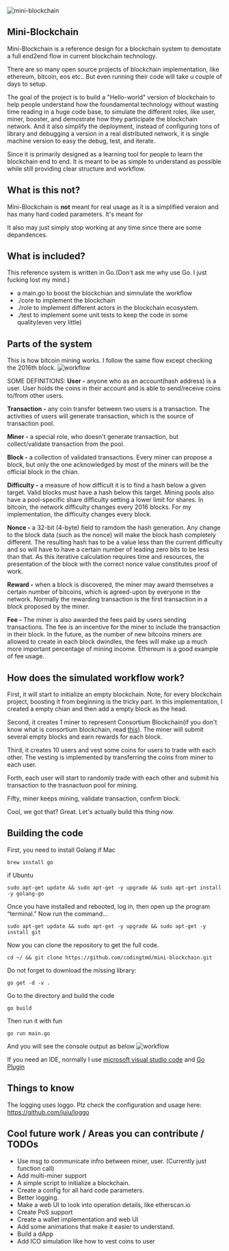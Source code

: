 ![mini-blockchain](https://drive.google.com/uc?export=view&id=1B2ar0Mn8CV6GHCVg76Tw0TZ7a8lGZsPk)



## Mini-Blockchain

Mini-Blockchain is a reference design for a blockchain system to demostate a full end2end flow in current blockchain technology. 

There are so many open source projects of blockchain implementation, like ethereum, bitcoin, eos etc.. But even running their code will take u couple of days to setup. 

The goal of the project is to build a "Hello-world" version of blockchain to help people understand how the foundamental technology without wasting time reading in a huge code base, to simulate the different roles, like user, miner, booster, and demostrate how they participate the blockchain network. And it also simplify the deployment, instead of configuring tons of library and debugging a version in a real distributed network, it is single machine version to easy the debug, test, and iterate.

Since it is primarily designed as a learning tool for people to learn the blockchain end to end. It is meant to be as simple to understand as possible while still providing clear structure and workflow. 

## What is this not?

Mini-Blockchain is **not** meant for real usage as it is a simplified veraion and has many hard coded parameters. It's meant for 

It also may just simply stop working at any time since there are some depandences.

## What is included?

This reference system is written in Go.(Don't ask me why use Go. I just fucking lost my mind.)
 - a main.go to boost the blockchian and simnulate the workflow
 - ./core to implement the blockchain
 - ./role to implement different actors in the blockchain ecosystem. 
 - ./test to implement some unit tests to keep the code in some quality(even very little)


## Parts of the system

This is how bitcoin mining works. I follow the same flow except checking the 2016th block.
![workflow](https://drive.google.com/uc?export=view&id=1gzntnj7ZSDGAZCuxTarCNFHbKEI2TgOs)

SOME DEFINITIONS:
**User -** anyone who as an account(hash address) is a user. User holds the coins in their account and is able to send/receive coins to/from other users.

**Transaction -** any coin transfer between two users is a transaction. The activities of users will generate transaction, which is the source of transaction pool.

**Miner -** a special role, who doesn't generate transaction, but collect/validate transaction from the pool.

**Block -** a collection of validated transactions. Every miner can propose a block, but only the one acknowledged by most of the miners will be the official block in the chian.

**Difficulty -**  a measure of how difficult it is to find a hash below a given target. Valid blocks must have a hash below this target. Mining pools also have a pool-specific share difficulty setting a lower limit for shares. In bitcoin, the network difficulty changes every 2016 blocks. For my implementation, the difficulty changes every block.

**Nonce -** a 32-bit (4-byte) field to ramdom the hash generation. Any change to the block data (such as the nonce) will make the block hash completely different. The resulting hash has to be a value less than the current difficulty and so will have to have a certain number of leading zero bits to be less than that. As this iterative calculation requires time and resources, the presentation of the block with the correct nonce value constitutes proof of work.

**Reward -** when a block is discovered, the miner may award themselves a certain number of bitcoins, which is agreed-upon by everyone in the network. Normally the rewarding transaction is the first transaction in a block proposed by the miner.

**Fee -** The miner is also awarded the fees paid by users sending transactions. The fee is an incentive for the miner to include the transaction in their block. In the future, as the number of new bitcoins miners are allowed to create in each block dwindles, the fees will make up a much more important percentage of mining income. Ethereum is a good example of fee usage.

## How does the simulated workflow work?

First, it will start to initialize an empty blockchain. Note, for every blockchain project, boosting it from beginning is the tricky part. In this implementation, I created a empty chian and then add a empty block as the head.

Second, it creates 1 miner to represent Consortium Blockchain(if you don't know what is consortium blockchain, read [this](https://www.blockchaindailynews.com/The-difference-between-a-Private-Public-Consortium-Blockchain_a24681.html "this")). The miner will submit several empty blocks and earn rewards for each block.

Third, it creates 10 users and vest some coins for users to trade with each other. The vesting is implemented by transferring the coins from miner to each user.

Forth, each user will start to randomly trade with each other and submit his transaction to the trasnactuon pool for mining.

Fifty, miner keeps mining, validate transaction, confirm block.

 Cool, we got that? Great. Let's actually build this thing now. 


## Building the code

First, you need to install Golang
if Mac

	brew install go 

if Ubuntu

	sudo apt-get update && sudo apt-get -y upgrade && sudo apt-get install -y golang-go

Once you have installed and rebooted, log in, then open up the program “terminal.” Now run the command…

	sudo apt-get update && sudo apt-get -y upgrade && sudo apt-get -y install git

Now you can clone the repository to get the full code.

	cd ~/ && git clone https://github.com/codingtmd/mini-blockchain.git 

Do not forget to download the missing library:

	go get -d -v .


Go to the directory and build the code 

	go build

Then run it with fun

	go run main.go

And you will see the console output as below
![workflow](https://drive.google.com/uc?export=view&id=1SDnBbREANWRk2DnqipcTDwInm-EeI1Vk)

If you need an IDE, normally I use [microsoft visual studio code](https://code.visualstudio.com/download "microsoft visual studio code") and [Go Plugin](https://code.visualstudio.com/docs/languages/go "Go Plugin")


## Things to know

The logging uses loggo. Plz check the configuration and usage here: https://github.com/juju/loggo

## Cool future work / Areas you can contribute / TODOs

 - Use msg to communicate infro between miner, user. (Currently just function call)
 - Add multi-miner support
 - A simple script to initialize a blockchain.
 - Create a config for all hard code parameters.
 - Better logging.
 - Make a web UI to look into operation details, like etherscan.io
 - Create PoS support
 - Create a wallet implementation and web UI
 - Add some animations that make it easier to understand.
 - Build a dApp
 - Add ICO simulation like how to vest coins to user
